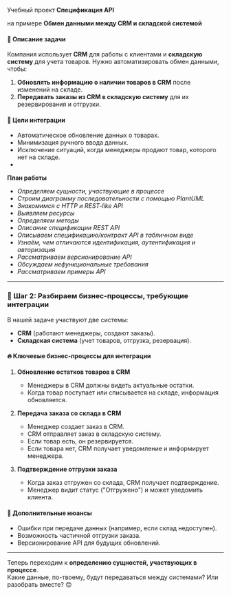 Учебный проект **Спецификация API**

на примере **Обмен данными между CRM и складской системой**

#### 📌 **Описание задачи**  
Компания использует **CRM** для работы с клиентами и **складскую систему** для учета товаров. Нужно автоматизировать обмен данными, чтобы:  
1. **Обновлять информацию о наличии товаров в CRM** после изменений на складе.  
2. **Передавать заказы из CRM в складскую систему** для их резервирования и отгрузки.  

#### 🎯 **Цели интеграции**  
- Автоматическое обновление данных о товарах.  
- Минимизация ручного ввода данных.  
- Исключение ситуаций, когда менеджеры продают товар, которого нет на складе.
- 
**План работы** 
- *Определяем сущности, участвующие в процессе*
- *Строим диаграмму последовательности с помощью PlantUML*
- *Знакомимся с HTTP и REST-like API*
- *Выявляем ресурсы*
- *Определяем методы*
- *Описание спецификации REST API*
- *Описываем спецификацию/контракт API в табличном виде*
- *Узнаём, чем отличаются идентификация, аутентификация и авторизация*
- *Рассматриваем версионирование API*
- *Обсуждаем нефункциональные требования*
- *Рассматриваем примеры API*
---
### 🔹 **Шаг 2: Разбираем бизнес-процессы, требующие интеграции**  

В нашей задаче участвуют две системы:  
- **CRM** (работают менеджеры, создают заказы).  
- **Складская система** (учет товаров, отгрузка, резервация).  

#### 🔥 **Ключевые бизнес-процессы для интеграции**  
1. **Обновление остатков товаров в CRM**  
   - Менеджеры в CRM должны видеть актуальные остатки.  
   - Когда товар поступает или списывается на складе, информация обновляется.  

2. **Передача заказа со склада в CRM**  
   - Менеджер создает заказ в CRM.  
   - CRM отправляет заказ в складскую систему.  
   - Если товар есть, он резервируется.  
   - Если товара нет, CRM получает уведомление и информирует менеджера.  

3. **Подтверждение отгрузки заказа**  
   - Когда заказ отгружен со склада, CRM получает подтверждение.  
   - Менеджер видит статус ("Отгружено") и может уведомить клиента.  

#### 📌 **Дополнительные нюансы**  
- Ошибки при передаче данных (например, если склад недоступен).  
- Возможность частичной отгрузки заказа.  
- Версионирование API для будущих обновлений.  

---  
Теперь переходим к **определению сущностей, участвующих в процессе**.  
Какие данные, по-твоему, будут передаваться между системами? Или разобрать вместе? 😊

